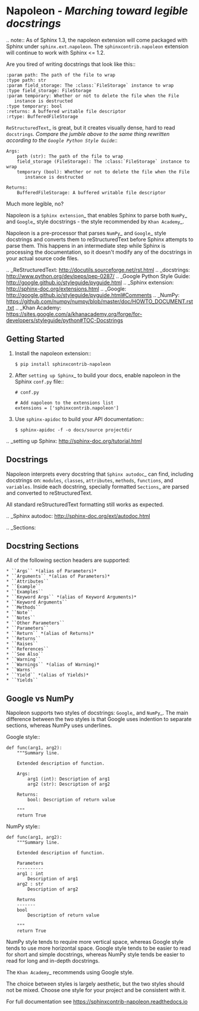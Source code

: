 Napoleon - *Marching toward legible docstrings*
===============================================

.. note:: As of Sphinx 1.3, the napoleon extension will come packaged with
   Sphinx under `sphinx.ext.napoleon`. The `sphinxcontrib.napoleon` extension
   will continue to work with Sphinx <= 1.2.

Are you tired of writing docstrings that look like this::

    :param path: The path of the file to wrap
    :type path: str
    :param field_storage: The :class:`FileStorage` instance to wrap
    :type field_storage: FileStorage
    :param temporary: Whether or not to delete the file when the File
       instance is destructed
    :type temporary: bool
    :returns: A buffered writable file descriptor
    :rtype: BufferedFileStorage

`ReStructuredText`_ is great, but it creates visually dense, hard to read
`docstrings`_. Compare the jumble above to the same thing rewritten
according to the `Google Python Style Guide`_::

    Args:
        path (str): The path of the file to wrap
        field_storage (FileStorage): The :class:`FileStorage` instance to wrap
        temporary (bool): Whether or not to delete the file when the File
           instance is destructed

    Returns:
        BufferedFileStorage: A buffered writable file descriptor

Much more legible, no?

Napoleon is a `Sphinx extension`_ that enables Sphinx to parse both `NumPy`_
and `Google`_ style docstrings - the style recommended by `Khan Academy`_.

Napoleon is a pre-processor that parses `NumPy`_ and `Google`_ style
docstrings and converts them to reStructuredText before Sphinx attempts to
parse them. This happens in an intermediate step while Sphinx is processing
the documentation, so it doesn't modify any of the docstrings in your actual
source code files.

.. _ReStructuredText: http://docutils.sourceforge.net/rst.html
.. _docstrings: http://www.python.org/dev/peps/pep-0287/
.. _Google Python Style Guide:
   http://google.github.io/styleguide/pyguide.html
.. _Sphinx extension: http://sphinx-doc.org/extensions.html
.. _Google:
   http://google.github.io/styleguide/pyguide.html#Comments
.. _NumPy:
   https://github.com/numpy/numpy/blob/master/doc/HOWTO_DOCUMENT.rst.txt
.. _Khan Academy:
   https://sites.google.com/a/khanacademy.org/forge/for-developers/styleguide/python#TOC-Docstrings

Getting Started
---------------

1. Install the napoleon extension::

       $ pip install sphinxcontrib-napoleon

2. After `setting up Sphinx`_ to build your docs, enable napoleon in the
   Sphinx `conf.py` file::

       # conf.py

       # Add napoleon to the extensions list
       extensions = ['sphinxcontrib.napoleon']

2. Use `sphinx-apidoc` to build your API documentation::

       $ sphinx-apidoc -f -o docs/source projectdir

.. _setting up Sphinx: http://sphinx-doc.org/tutorial.html

Docstrings
----------

Napoleon interprets every docstring that `Sphinx autodoc`_ can find,
including docstrings on: ``modules``, ``classes``, ``attributes``,
``methods``, ``functions``, and ``variables``. Inside each docstring,
specially formatted `Sections`_ are parsed and converted to
reStructuredText.

All standard reStructuredText formatting still works as expected.

.. _Sphinx autodoc: http://sphinx-doc.org/ext/autodoc.html


.. _Sections:

Docstring Sections
------------------

All of the following section headers are supported:

    * ``Args`` *(alias of Parameters)*
    * ``Arguments`` *(alias of Parameters)*
    * ``Attributes``
    * ``Example``
    * ``Examples``
    * ``Keyword Args`` *(alias of Keyword Arguments)*
    * ``Keyword Arguments``
    * ``Methods``
    * ``Note``
    * ``Notes``
    * ``Other Parameters``
    * ``Parameters``
    * ``Return`` *(alias of Returns)*
    * ``Returns``
    * ``Raises``
    * ``References``
    * ``See Also``
    * ``Warning``
    * ``Warnings`` *(alias of Warning)*
    * ``Warns``
    * ``Yield`` *(alias of Yields)*
    * ``Yields``

Google vs NumPy
---------------

Napoleon supports two styles of docstrings: `Google`_ and `NumPy`_. The
main difference between the two styles is that Google uses indention to
separate sections, whereas NumPy uses underlines.

Google style::

    def func(arg1, arg2):
        """Summary line.

        Extended description of function.

        Args:
            arg1 (int): Description of arg1
            arg2 (str): Description of arg2

        Returns:
            bool: Description of return value

        """
        return True

NumPy style::

    def func(arg1, arg2):
        """Summary line.

        Extended description of function.

        Parameters
        ----------
        arg1 : int
            Description of arg1
        arg2 : str
            Description of arg2

        Returns
        -------
        bool
            Description of return value

        """
        return True

NumPy style tends to require more vertical space, whereas Google style
tends to use more horizontal space. Google style tends to be easier to
read for short and simple docstrings, whereas NumPy style tends be easier
to read for long and in-depth docstrings.

The `Khan Academy`_ recommends using Google style.

The choice between styles is largely aesthetic, but the two styles should
not be mixed. Choose one style for your project and be consistent with it.


For full documentation see https://sphinxcontrib-napoleon.readthedocs.io
